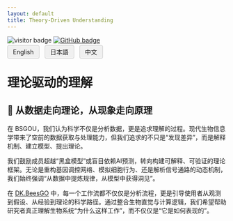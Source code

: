 ```yaml
---
layout: default
title: Theory-Driven Understanding
---
```


<!-- Info Row: Visitor count + GitHub profile -->
<div style="margin-top: 10px; margin-bottom: 8px;">
  <img src="https://visitor-badge.laobi.icu/badge?page_id=labonom.github.io/sources/Theory_Driven_Understanding.html" alt="visitor badge"/>
  <a href="https://github.com/LabOnoM">
    <img src="https://img.shields.io/badge/GitHub-Profile-black?logo=github" alt="GitHub badge"/>
  </a>
</div>

<!-- Language Switch Row -->
<div>
  <a href="/sources/Theory_Driven_Understanding.html" style="padding: 6px 12px; border: 1px solid #ccc; background-color: #f0f0f0; text-decoration: none; border-radius: 4px; margin-right: 8px;">English</a>
  <a href="/sources/Theory_Driven_Understanding_JP.html" style="padding: 6px 12px; border: 1px solid #ccc; background-color: #f0f0f0; text-decoration: none; border-radius: 4px; margin-right: 8px;">日本語</a>
  <a href="/sources/Theory_Driven_Understanding_CH.html" style="padding: 6px 12px; border: 1px solid #ccc; background-color: #f0f0f0; text-decoration: none; border-radius: 4px;">中文</a>
</div>

# 理论驱动的理解
## 🧠 从数据走向理论，从现象走向原理
在 BSGOU，我们认为科学不仅是分析数据，更是追求理解的过程。现代生物信息学带来了空前的数据获取与处理能力，但我们追求的不只是“发现差异”，而是解释机制、建立模型、提出理论。

我们鼓励成员超越“黑盒模型”或盲目依赖AI预测，转向构建可解释、可验证的理论框架。无论是重构基因调控网络、模拟细胞行为、还是解析信号通路的动态机制，我们始终强调“从数据中提炼规律，从模型中获得洞见”。

在 [DK.BeesGO](https://www.bs-gou.com/DK.BeesGO/) 中，每一个工作流都不仅仅是分析流程，更是引导使用者从观测到假设、从经验到理论的科学路径。通过整合生物直觉与计算逻辑，我们希望帮助研究者真正理解生物系统“为什么这样工作”，而不仅仅是“它是如何表现的”。
